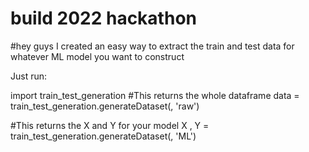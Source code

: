 # build 2022 hackathon

#hey guys I created an easy way to extract the train and test data for whatever ML model you want to construct

Just run:


import train_test_generation
#This returns the whole dataframe
data = train_test_generation.generateDataset(<insert number of rows here>, 'raw')


#This returns the X and Y for your model
X , Y = train_test_generation.generateDataset(<insert number of rows here>, 'ML')
